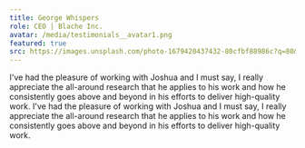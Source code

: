 ```yaml
---
title: George Whispers
role: CEO | Blache Inc.
avatar: /media/testimonials__avatar1.png
featured: true
src: https://images.unsplash.com/photo-1679420437432-80cfbf88986c?q=80&w=3540&auto=format&fit=crop&ixlib=rb-4.0.3&ixid=M3wxMjA3fDB8MHxwaG90by1wYWdlfHx8fGVufDB8fHx8fA%3D%3D
---
```


I've had the pleasure of working with Joshua and I must say, I really appreciate the all-around research that he applies to his work and how he consistently goes above and beyond in his efforts to deliver high-quality work.
I've had the pleasure of working with Joshua and I must say, I really appreciate the all-around research that he applies to his work and how he consistently goes above and beyond in his efforts to deliver high-quality work.

